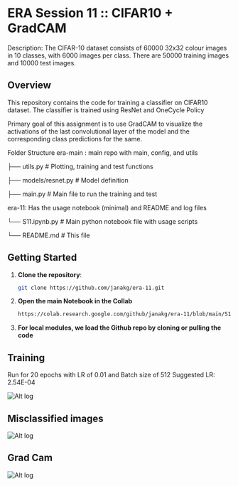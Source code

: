 # ERA Session 11 :: CIFAR10 + GradCAM

Description: The CIFAR-10 dataset consists of 60000 32x32 colour images in 10 classes, with 6000 images per class. There are 50000 training images and 10000 test images.

## Overview

This repository contains the code for training a classifier on CIFAR10 dataset. The classifier is trained using ResNet and OneCycle Policy

Primary goal of this assignment is to use GradCAM to visualize the activations of the last convolutional layer of the model and the corresponding class predictions for the same.

Folder Structure
era-main : main repo with main, config, and utils 

├── utils.py # Plotting, training and test functions

├── models/resnet.py # Model definition

├── main.py # Main file to run the training and test


era-11: Has the usage notebook (minimal) and README and log files  

└── S11.ipynb.py # Main python notebook file with usage scripts

└── README.md # This file


## Getting Started

1. **Clone the repository**:

   ```bash
   git clone https://github.com/janakg/era-11.git

2. **Open the main Notebook in the Collab**

    ```bash
    https://colab.research.google.com/github/janakg/era-11/blob/main/S11.ipynb

3. **For local modules, we load the Github repo by cloning or pulling the code**


## Training
Run for 20 epochs with LR of 0.01 and Batch size of 512
Suggested LR: 2.54E-04

![Alt log](training-log.png)


## Misclassified images
![Alt log](misclassified.png)


## Grad Cam
![Alt log](gradcam.png)
